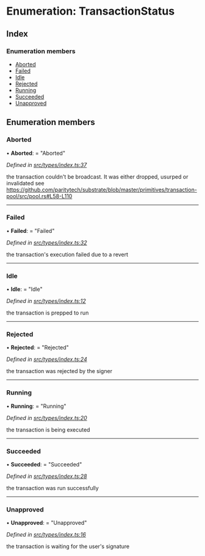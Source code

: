 # Enumeration: TransactionStatus

## Index

### Enumeration members

* [Aborted](transactionstatus.md#aborted)
* [Failed](transactionstatus.md#failed)
* [Idle](transactionstatus.md#idle)
* [Rejected](transactionstatus.md#rejected)
* [Running](transactionstatus.md#running)
* [Succeeded](transactionstatus.md#succeeded)
* [Unapproved](transactionstatus.md#unapproved)

## Enumeration members

###  Aborted

• **Aborted**: = "Aborted"

*Defined in [src/types/index.ts:37](https://github.com/PolymathNetwork/polymesh-sdk/blob/1d341d9/src/types/index.ts#L37)*

the transaction couldn't be broadcast. It was either dropped, usurped or invalidated
see https://github.com/paritytech/substrate/blob/master/primitives/transaction-pool/src/pool.rs#L58-L110

___

###  Failed

• **Failed**: = "Failed"

*Defined in [src/types/index.ts:32](https://github.com/PolymathNetwork/polymesh-sdk/blob/1d341d9/src/types/index.ts#L32)*

the transaction's execution failed due to a revert

___

###  Idle

• **Idle**: = "Idle"

*Defined in [src/types/index.ts:12](https://github.com/PolymathNetwork/polymesh-sdk/blob/1d341d9/src/types/index.ts#L12)*

the transaction is prepped to run

___

###  Rejected

• **Rejected**: = "Rejected"

*Defined in [src/types/index.ts:24](https://github.com/PolymathNetwork/polymesh-sdk/blob/1d341d9/src/types/index.ts#L24)*

the transaction was rejected by the signer

___

###  Running

• **Running**: = "Running"

*Defined in [src/types/index.ts:20](https://github.com/PolymathNetwork/polymesh-sdk/blob/1d341d9/src/types/index.ts#L20)*

the transaction is being executed

___

###  Succeeded

• **Succeeded**: = "Succeeded"

*Defined in [src/types/index.ts:28](https://github.com/PolymathNetwork/polymesh-sdk/blob/1d341d9/src/types/index.ts#L28)*

the transaction was run successfully

___

###  Unapproved

• **Unapproved**: = "Unapproved"

*Defined in [src/types/index.ts:16](https://github.com/PolymathNetwork/polymesh-sdk/blob/1d341d9/src/types/index.ts#L16)*

the transaction is waiting for the user's signature
